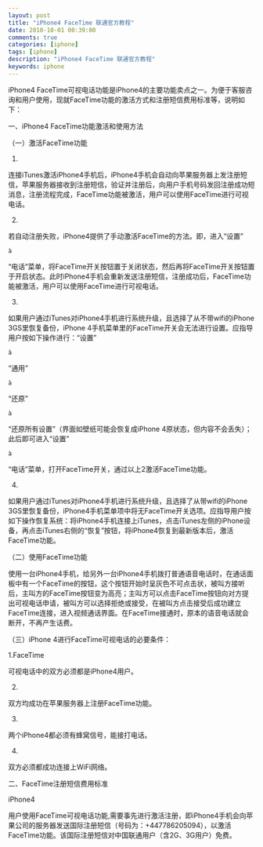 ```yaml
---
layout: post
title: "iPhone4 FaceTime 联通官方教程"
date: 2010-10-01 00:39:00 
comments: true
categories: [iphone]
tags: [iphone]
description: "iPhone4 FaceTime 联通官方教程"
keywords: iphone
---
```



 
  
   iPhone4 FaceTime可视电话功能是iPhone4的主要功能卖点之一。为便于客服咨询和用户使用，现就FaceTime功能的激活方式和注册短信费用标准等，说明如下：
   
  
  
  
   一、iPhone4 FaceTime功能激活和使用方法
   
  
  
  
   （一）激活FaceTime功能
   
  
  
  
   1.
  
  
   连接iTunes激活iPhone4手机后，iPhone4手机会自动向苹果服务器上发注册短信，苹果服务器接收到注册短信，验证并注册后，向用户手机号码发回注册成功短消息，注册流程完成，FaceTime功能被激活，用户可以使用FaceTime进行可视电话。
   
  
  
  
   2.
  
  
   若自动注册失败，iPhone4提供了手动激活FaceTime的方法。即，进入“设置”
  
  
   
    à
   
  
  
   “电话”菜单，将FaceTime开关按钮置于关闭状态，然后再将FaceTime开关按钮置于开启状态。此时iPhone4手机会重新发送注册短信，注册成功后，FaceTime功能被激活，用户可以使用FaceTime进行可视电话。
   
  
  
  
   3.
  
  
   如果用户通过iTunes对iPhone4手机进行系统升级，且选择了从不带wifi的iPhone 3GS里恢复备份，iPhone 4手机菜单里的FaceTime开关会无法进行设置。应指导用户按如下操作进行：“设置”
  
  
   
    à
   
  
  
   “通用”
  
  
   
    à
   
  
  
   “还原”
  
  
   
    à
   
  
  
   “还原所有设置”（界面如壁纸可能会恢复成iPhone 4原状态，但内容不会丢失）；此后即可进入“设置”
  
  
   
    à
   
  
  
  
  
   “电话”菜单，打开FaceTime开关，通过以上2激活FaceTime功能。
   
  
  
  
   4.
  
  
   如果用户通过iTunes对iPhone4手机进行系统升级，且选择了从带wifi的iPhone 3GS里恢复备份，iPhone4手机菜单项中将无FaceTime开关选项。应指导用户按如下操作恢复系统：将iPhone4手机连接上iTunes，点击iTunes左侧的iPhone设备，再点击iTunes右侧的“恢复”按钮，将iPhone4恢复到最新版本后，激活FaceTime功能。
   
  
  
  
   （二）使用FaceTime功能
   
  
  
  
   使用一台iPhone4手机，给另外一台iPhone4手机拨打普通语音电话时，在通话面板中有一个FaceTime的按钮，这个按钮开始时呈灰色不可点击状，被叫方接听后，主叫方的FaceTime按钮变为高亮；主叫方可以点击FaceTime按钮向对方提出可视电话申请，被叫方可以选择拒绝或接受，在被叫方点击接受后成功建立FaceTime连接，进入视频通话界面。在FaceTime接通时，原本的语音电话就会断开，不再产生话费。
   
  
  
  
   （三）iPhone 4进行FaceTime可视电话的必要条件：
   
  
  
  
   1.FaceTime
  
  
   可视电话中的双方必须都是iPhone4用户。
   
  
  
  
   2.
  
  
   双方均成功在苹果服务器上注册FaceTime功能。
   
  
  
  
   3.
  
  
   两个iPhone4都必须有蜂窝信号，能接打电话。
   
  
  
  
   4.
  
  
   双方必须都成功连接上WiFi网络。
   
  
  
  
   二、FaceTime注册短信费用标准
   
  
  
  
   iPhone4
  
  
   用户使用FaceTime可视电话功能,需要事先进行激活注册，即iPhone4手机会向苹果公司的服务器发送国际注册短信（号码为：+447786205094），以激活FaceTime功能。该国际注册短信对中国联通用户（含2G、3G用户）免费。
  
 


